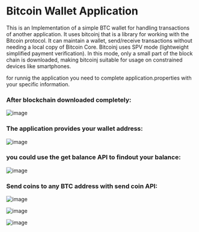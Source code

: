 # Bitcoin Wallet Application

This is an Implementation of a simple BTC wallet for handling transactions of another application. It uses bitcoinj that is a library for working with the Bitcoin protocol. It can maintain a wallet, send/receive transactions without needing a local copy of Bitcoin Core. Bitcoinj uses SPV mode (lightweight simplified payment verification). In this mode, only a small part of the block chain is downloaded, making bitcoinj suitable for usage on constrained devices like smartphones.

for runnig the application you need to complete application.properties with your specific information.
 
 ### After blockchain downloaded completely:
 
 ![image](https://user-images.githubusercontent.com/70103439/171608854-66f33eea-27f7-4091-bf04-146a4010747a.png)

### The application provides your wallet address:

![image](https://user-images.githubusercontent.com/70103439/171615794-9f655c77-4beb-469e-be1a-6343f4e12d69.png)


### you could use the get balance API to findout your balance:

![image](https://user-images.githubusercontent.com/70103439/171608649-7c736b8c-f4ce-4ab9-9acf-eaa27817dd32.png)

### Send coins to any BTC address with send coin API:

![image](https://user-images.githubusercontent.com/70103439/171621491-bd1bb5f3-684d-4595-9eff-df563b7b5767.png)


![image](https://user-images.githubusercontent.com/70103439/171626116-b529df66-91ae-4953-b3da-a5e0b4688c9c.png)


![image](https://user-images.githubusercontent.com/70103439/171626187-34cbe7dd-f7c2-4f02-8a22-ab4925466d50.png)
